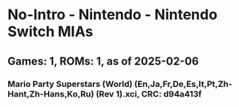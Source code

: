 # No-Intro - Nintendo - Nintendo Switch MIAs
## Games: 1, ROMs: 1, as of 2025-02-06
### Mario Party Superstars (World) (En,Ja,Fr,De,Es,It,Pt,Zh-Hant,Zh-Hans,Ko,Ru) (Rev 1).xci, CRC: d94a413f
